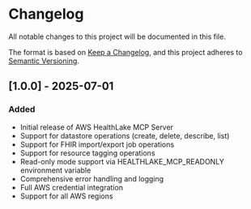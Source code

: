 # Changelog

All notable changes to this project will be documented in this file.

The format is based on [Keep a Changelog](https://keepachangelog.com/en/1.0.0/),
and this project adheres to [Semantic Versioning](https://semver.org/spec/v2.0.0.html).

## [1.0.0] - 2025-07-01

### Added
- Initial release of AWS HealthLake MCP Server
- Support for datastore operations (create, delete, describe, list)
- Support for FHIR import/export job operations
- Support for resource tagging operations
- Read-only mode support via HEALTHLAKE_MCP_READONLY environment variable
- Comprehensive error handling and logging
- Full AWS credential integration
- Support for all AWS regions
